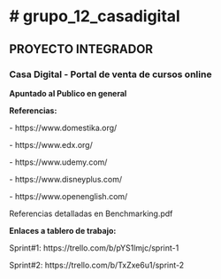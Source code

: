 <h1># grupo_12_casadigital</h1>
<h2>PROYECTO INTEGRADOR</h2>
<h3>Casa Digital - Portal de venta de cursos online</h3>
<b>Apuntado al Publico en general</b>
<p><b>Referencias:</b></p>
<p>- https://www.domestika.org/</p>
<p>- https://www.edx.org/</p>
<p>- https://www.udemy.com/</p>
<p>- https://www.disneyplus.com/</p>
<p>- https://www.openenglish.com/</p>
</p>
<p> Referencias detalladas en Benchmarking.pdf </p>
<p><b> Enlaces a tablero de trabajo: </b></p>
<p> Sprint#1: https://trello.com/b/pYS1lmjc/sprint-1 </p>
<p> Sprint#2: https://trello.com/b/TxZxe6u1/sprint-2 </p>
